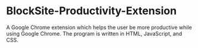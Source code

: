 # BlockSite-Productivity-Extension
A Google Chrome extension which helps the user be more productive while using Google Chrome. The program is written in HTML, JavaScript, and CSS.

